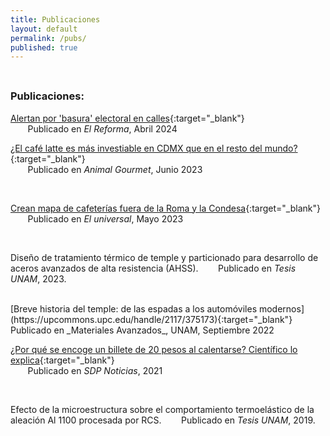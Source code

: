 ```yaml
---
title: Publicaciones
layout: default
permalink: /pubs/
published: true
---
```


<hr style="height:8px; visibility:hidden;" />

### Publicaciones:

[Alertan por 'basura' electoral en calles](https://www.reforma.com/alertan-por-basura-electoral-en-calles/ar2791241){:target="_blank"}  
&nbsp;&nbsp;&nbsp;&nbsp;&nbsp;&nbsp; Publicado en _El Reforma_, Abril 2024


[¿El café latte es más investiable en CDMX que en el resto del mundo?](https://www.animalgourmet.com/2023/06/29/cafe-latte-dura-menos-tiempo-en-cdmx/){:target="_blank"}  
&nbsp;&nbsp;&nbsp;&nbsp;&nbsp;&nbsp; Publicado en _Animal Gourmet_, Junio 2023

<br>

[Crean mapa de cafeterías fuera de la Roma y la Condesa](https://www.eluniversal.com.mx/menu/crean-mapa-de-cafeterias-fuera-de-la-roma-y-la-condesa-con-recomendaciones-de-twitter/){:target="_blank"}  
&nbsp;&nbsp;&nbsp;&nbsp;&nbsp;&nbsp; Publicado en _El universal_, Mayo 2023

<br>

Diseño de tratamiento térmico de temple y particionado para desarrollo de aceros avanzados de alta resistencia (AHSS). &nbsp;&nbsp;&nbsp;&nbsp;&nbsp;&nbsp; Publicado en _Tesis UNAM_, 2023. 

<br>
[Breve historia del temple: de las espadas a los automóviles modernos](https://upcommons.upc.edu/handle/2117/375173){:target="_blank"}  
&nbsp;&nbsp;&nbsp;&nbsp;&nbsp;&nbsp; Publicado en _Materiales Avanzados_, UNAM, Septiembre 2022

<br>

[¿Por qué se encoge un billete de 20 pesos al calentarse? Científico lo explica](https://www.sdpnoticias.com/estilo-de-vida/por-que-se-encoge-un-billete-de-20-pesos-al-calentarse-cientifico-lo-explica/){:target="_blank"}  
&nbsp;&nbsp;&nbsp;&nbsp;&nbsp;&nbsp; Publicado en _SDP Noticias_, 2021

<br>

Efecto de la microestructura sobre el comportamiento termoelástico de la aleación Al 1100 procesada por RCS. &nbsp;&nbsp;&nbsp;&nbsp;&nbsp;&nbsp; Publicado en _Tesis UNAM_, 2019. 

<br>

